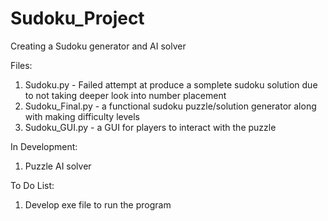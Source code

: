 # Sudoku_Project
Creating a Sudoku generator and AI solver

Files:
1) Sudoku.py       - Failed attempt at produce a somplete sudoku solution due to not taking deeper look into number placement 
2) Sudoku_Final.py - a functional sudoku puzzle/solution generator along with making difficulty levels 
3) Sudoku_GUI.py   - a GUI for players to interact with the puzzle

In Development: 
1) Puzzle AI solver

To Do List:
1) Develop exe file to run the program 
